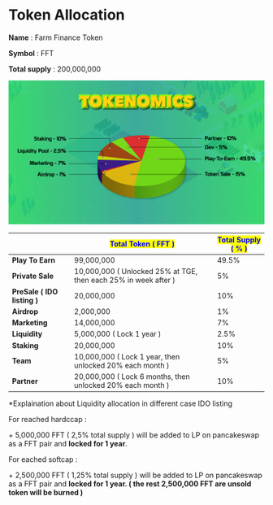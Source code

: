 # Token Allocation

**Name** : Farm Finance Token

**Symbol** : FFT

**Total supply** : 200,000,000

![](../.gitbook/assets/pie-3.png)

|                             | <mark style="color:blue;">**Total Token ( FFT )**</mark>        | <mark style="color:blue;">**Total Supply ( % )**</mark> |
| --------------------------- | --------------------------------------------------------------- | ------------------------------------------------------- |
| **Play To Earn**            | 99,000,000                                                      | 49.5%                                                   |
| **Private Sale**            | 10,000,000 ( Unlocked 25% at TGE, then each 25% in week after ) | 5%                                                      |
| **PreSale ( IDO listing )** | 20,000,000                                                      | 10%                                                     |
| **Airdrop**                 | 2,000,000                                                       | 1%                                                      |
| **Marketing**               | 14,000,000                                                      | 7%                                                      |
| **Liquidity**               | 5,000,000 ( Lock 1 year )                                       | 2.5%                                                    |
| **Staking**                 | 20,000,000                                                      | 10%                                                     |
| **Team**                    | 10,000,000 ( Lock 1 year, then unlocked 20% each month )        | 5%                                                      |
| **Partner**                 | 20,000,000 ( Lock 6 months, then unlocked 20% each month )      | 10%                                                     |

\*Explaination about Liquidity allocation in different case IDO listing

For reached hardccap :

\+ 5,000,000 FFT ( 2,5% total supply ) will be added to LP on pancakeswap as a FFT pair and **locked for 1 year**.

For eached softcap :

\+ 2,500,000 FFT ( 1,25% total supply ) will be added to LP on pancakeswap as a FFT pair and **locked for 1 year. ( the rest 2,500,000 FFT are unsold token will be burned )**
